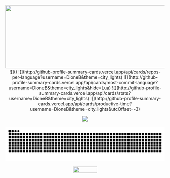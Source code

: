 <p align="center">
    <img width="750" height="200" src="http://github-profile-summary-cards.vercel.app/api/cards/repos-per-language?username=DioneB&theme=city_lights">
  ![]()
  ![](http://github-profile-summary-cards.vercel.app/api/cards/repos-per-language?username=DioneB&theme=city_lights)
  ![](http://github-profile-summary-cards.vercel.app/api/cards/most-commit-language?username=DioneB&theme=city_lights&hide=Lua)
  ![](http://github-profile-summary-cards.vercel.app/api/cards/stats?username=DioneB&theme=city_lights)
  ![](http://github-profile-summary-cards.vercel.app/api/cards/productive-time?username=DioneB&theme=city_lights&utcOffset=-3)
</p>
<div align="center" width="100">
  <img src="https://github-profile-trophy.vercel.app/?username=DioneB&column=8&theme=nord&no-frame=true&margin-w=6&margin-h=10"/>
</div>

![Snake animation](https://github.com/DioneB/DioneB/blob/output/github-contribution-grid-snake.svg)

<p align="center">
  <img width="75" height="20" src="https://komarev.com/ghpvc/?username=DioneB&color=blue&style=flat-square&label=Views">
</p>


[website]: https://#
